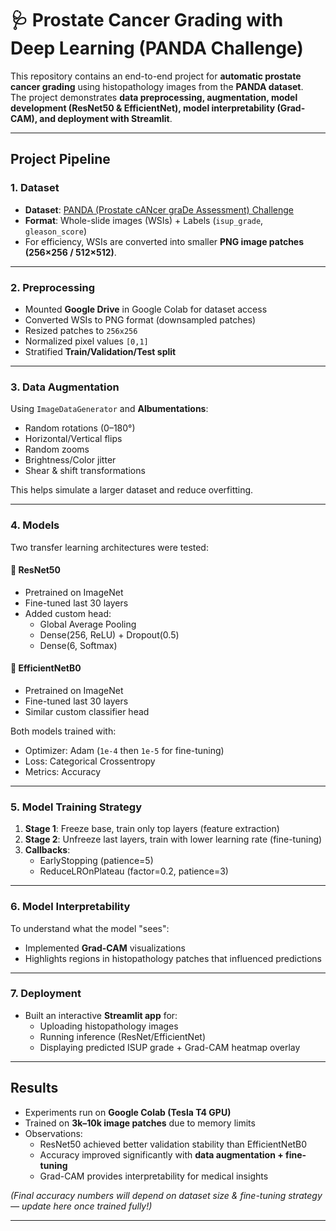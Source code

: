 # 🩺 Prostate Cancer Grading with Deep Learning (PANDA Challenge)

This repository contains an end-to-end project for **automatic prostate cancer grading** using histopathology images from the **PANDA dataset**.  
The project demonstrates **data preprocessing, augmentation, model development (ResNet50 & EfficientNet), model interpretability (Grad-CAM), and deployment with Streamlit**.

---

##  Project Pipeline

### 1. Dataset
- **Dataset**: [PANDA (Prostate cANcer graDe Assessment) Challenge](https://www.kaggle.com/competitions/prostate-cancer-grade-assessment/data)  
- **Format**: Whole-slide images (WSIs) + Labels (`isup_grade`, `gleason_score`)  
- For efficiency, WSIs are converted into smaller **PNG image patches (256×256 / 512×512)**.

---

### 2. Preprocessing
- Mounted **Google Drive** in Google Colab for dataset access
- Converted WSIs to PNG format (downsampled patches)
- Resized patches to `256x256`
- Normalized pixel values `[0,1]`
- Stratified **Train/Validation/Test split**

---

### 3. Data Augmentation
Using `ImageDataGenerator` and **Albumentations**:
- Random rotations (0–180°)
- Horizontal/Vertical flips
- Random zooms
- Brightness/Color jitter
- Shear & shift transformations

This helps simulate a larger dataset and reduce overfitting.

---

### 4. Models
Two transfer learning architectures were tested:

#### 🔹 ResNet50
- Pretrained on ImageNet  
- Fine-tuned last 30 layers  
- Added custom head:
  - Global Average Pooling  
  - Dense(256, ReLU) + Dropout(0.5)  
  - Dense(6, Softmax)  

#### 🔹 EfficientNetB0
- Pretrained on ImageNet  
- Fine-tuned last 30 layers  
- Similar custom classifier head  

Both models trained with:
- Optimizer: Adam (`1e-4` then `1e-5` for fine-tuning)  
- Loss: Categorical Crossentropy  
- Metrics: Accuracy  

---

### 5. Model Training Strategy
1. **Stage 1**: Freeze base, train only top layers (feature extraction)  
2. **Stage 2**: Unfreeze last layers, train with lower learning rate (fine-tuning)  
3. **Callbacks**:
   - EarlyStopping (patience=5)  
   - ReduceLROnPlateau (factor=0.2, patience=3)  

---

### 6. Model Interpretability
To understand what the model "sees":
- Implemented **Grad-CAM** visualizations
- Highlights regions in histopathology patches that influenced predictions

---

### 7. Deployment
- Built an interactive **Streamlit app** for:
  - Uploading histopathology images  
  - Running inference (ResNet/EfficientNet)  
  - Displaying predicted ISUP grade + Grad-CAM heatmap overlay  

---

##  Results
- Experiments run on **Google Colab (Tesla T4 GPU)**  
- Trained on **3k–10k image patches** due to memory limits  
- Observations:
  - ResNet50 achieved better validation stability than EfficientNetB0  
  - Accuracy improved significantly with **data augmentation + fine-tuning**  
  - Grad-CAM provides interpretability for medical insights  

*(Final accuracy numbers will depend on dataset size & fine-tuning strategy — update here once trained fully!)*

---


